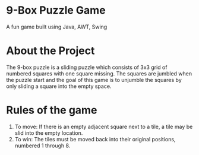 # 9-Box Puzzle Game
A fun game built using Java, AWT, Swing

# About the Project
The 9-box puzzle is a sliding puzzle which consists of 3x3 grid of numbered squares with one square missing. The squares are jumbled when the puzzle start and the goal of this game is to unjumble the squares by only sliding a square into the empty space.

# Rules of the game
1. To move:  If there is an empty adjacent square next to a tile, a tile may be slid into the empty location.
2. To win:  The tiles must be moved back into their original positions, numbered 1 through 8.

